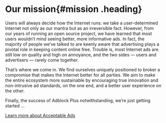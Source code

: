 <span>Our mission</span>{#mission .heading}
==================================

Users will always decide how the Internet runs: we take a user-determined Internet not only as our mantra but as an irreversible fact. However, from our years of running an open source project, we have learned that most users wouldn’t mind seeing better, more informative ads. In fact, the majority of people we’ve talked to are keenly aware that advertising plays a pivotal role in keeping content online free. Trouble is, most Internet ads are still low on quality and high on annoyance, and the two sides — users and advertisers — rarely come together.

That’s where we come in. We find ourselves uniquely positioned to broker a compromise that makes the Internet better for all parties. We aim to make the entire ecosystem more sustainable by encouraging true innovation and non-intrusive ad standards, on the one end, and a better user experience on the other.

Finally, the success of Adblock Plus notwithstanding, we’re just getting started …

[Learn more about Acceptable Ads](http://acceptableads.org/)
